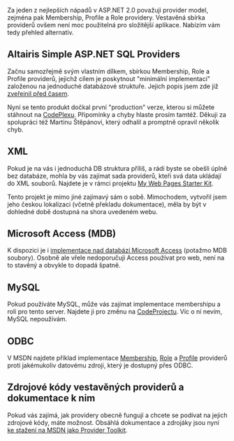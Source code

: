 <!-- dcterms:identifier = aspnetcz#130 -->
<!-- dcterms:title = Přehled alternativních Membership, Role a Profile providerů pro ASP.NET -->
<!-- dcterms:abstract = Upozornění na novou verzi "Altairis Simple ASP.NET SQL Providers" a stručný přehled dalších alternativ k vestavěným providerům. -->
<!-- np9:categoryId = 7 -->
<!-- x4w:category = Software -->
<!-- np9:authorId = 1 -->
<!-- np9:authorEmail = michal.valasek@altairis.cz -->
<!-- dcterms:creator = Michal Altair Valášek -->
<!-- dcterms:created = 2006-12-19T02:52:22.573+01:00 -->
<!-- dcterms:dateAccepted = 2006-12-19T02:52:22.573+01:00 -->

Za jeden z nejlepších nápadů v ASP.NET 2.0 považuji provider model, zejména pak Membership, Profile a Role providery. Vestavěná sbírka providerů ovšem není moc použitelná pro složitější aplikace. Nabízím vám tedy přehled alternativ.

## Altairis Simple ASP.NET SQL Providers

Začnu samozřejmě svým vlastním dílkem, sbírkou Membership, Role a Profile providerů, jejichž cílem je poskytnout "minimální implementaci" založenou na jednoduché databázové struktuře. Jejich popis jsem zde již [zveřejnil před časem](/Articles/115-altairis-simple-asp-net-sql-providers-ke-stazeni.aspx).

Nyní se tento produkt dočkal první "production" verze, kterou si můžete stáhnout na [CodePlexu](http://www.codeplex.com/AltairisWebProviders). Připomínky a chyby hlaste prosím tamtéž. Děkuji za spolupráci též Martinu Štěpánovi, který odhalil a promptně opravil několik chyb.

## XML

Pokud je na vás i jednoduchá DB struktura příliš, a rádi byste se obešli úplně bez databáze, mohla by vás zajímat sada providerů, kteři svá data ukládají do XML souborů. Najdete je v rámci projektu [My Web Pages Starter Kit](http://www.codeplex.com/MyWebPagesStarterKit).

Tento projekt je mimo jiné zajímavý sám o sobě. Mimochodem, vytvořil jsem jeho českou lokalizaci (včetně překladu dokumentace), měla by být v dohledné době dostupná na shora uvedeném webu.

## Microsoft Access (MDB)

K dispozici je i [implementace nad databází Microsoft Access](http://download.microsoft.com/download/5/5/b/55bc291f-4316-4fd7-9269-dbf9edbaada8/sampleaccessproviders.vsi) (potažmo MDB soubory). Osobně ale vřele nedoporučuji Access používat pro web, není na to stavěný a obvykle to dopadá špatně.

## MySQL

Pokud používáte MySQL, může vás zajímat implementace membershipu a rolí pro tento server. Najdete ji pro změnu na [CodeProjectu](http://www.codeproject.com/aspnet/MySQLMembershipProvider.asp). Víc o ní nevím, MySQL nepoužívám.

## ODBC

V MSDN najdete příklad implementace [Membership](http://msdn2.microsoft.com/en-us/library/6tc47t75.aspx), [Role](http://msdn2.microsoft.com/en-us/library/317sza4k.aspx) a [Profile](http://msdn2.microsoft.com/en-us/library/ta63b872.aspx) providerů proti jakémukoliv datovému zdroji, který je dostupný přes ODBC.

## Zdrojové kódy vestavěných providerů a dokumentace k nim

Pokud vás zajímá, jak providery obecně fungují a chcete se podívat na jejich zdrojové kódy, máte možnost. Obsáhlá dokumentace a zdrojáky jsou nyní [ke stažení na MSDN jako Provider Toolkit](http://msdn2.microsoft.com/en-us/asp.net/aa336558.aspx).